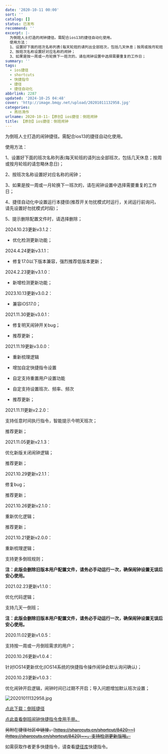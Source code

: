 ```yaml
---
date: '2020-10-11 00:00'
sort: ''
catalog: []
status: 已发布
recommend: ''
excerpt: |-
  为倒班人士打造的闹钟捷径。需配合ios13的捷径自动化使用。
  使用方法：
  1、设置好下面的班次名称列表(每天轮班的请列出全部班次，包括几天休息；按周或按月轮班的请忽略休息日)；
  2、按班次名称设置好对应名称的闹钟；
  3、如果是按一周或一月轮换下一班次的，请在闹钟设置中选择需要重复的工作日；
summary: ''
tags:
  - ios捷径
  - shortcuts
  - 快捷指令
  - 捷径
  - 捷径自动化
abbrlink: 2287
updated: '2024-10-25 04:48'
cover: 'http://image.bmqy.net/upload/20201011132958.jpg'
categories:
  - 燕坊清作
urlname: 2020-10-11-【原创】ios捷径：倒班闹钟
title: 【原创】ios捷径：倒班闹钟
---
```


为倒班人士打造的闹钟捷径。需配合ios13的捷径自动化使用。


使用方法：


1、设置好下面的班次名称列表(每天轮班的请列出全部班次，包括几天休息；按周或按月轮班的请忽略休息日)；


2、按班次名称设置好对应名称的闹钟；


3、如果是按一周或一月轮换下一班次的，请在闹钟设置中选择需要重复的工作日；


4、捷径自动化中设置运行本捷径(推荐开关勿扰模式时运行，关闭运行前询问，请先设置好勿扰模式时段)；


5、提示删除配置文件时，请选择删除；


2024.10.23更新v3.1.2：

- 优化检测更新功能；

2024.4.24更新v3.1.1：

- 修复17.0以下版本兼容，强烈推荐低版本更新；

2024.2.23更新v3.1.0：

- 新增检测更新功能；

2023.10.13更新v3.0.2：

- 兼容iOS17.0；

2021.11.30更新v3.0.1：


- 修复明天闹钟开关bug；


- 推荐更新；


2021.11.19更新v3.0.0：


- 重新梳理逻辑

- 增加自定快捷指令设置
- 自定支持重置用户设置功能
- 自定支持设置班次、频率、频次
- 推荐更新；

2021.11.11更新v2.2.0：


支持任意时间执行指令，智能提示今明天班次；


推荐更新；


2021.11.05更新v2.1.3：


优化新版关闭闹钟逻辑；


推荐更新；


2021.10.29更新v2.1.1：


修复bug；


推荐更新；


2021.10.26更新v2.1.0：


重新优化逻辑；


推荐更新；


2021.10.21更新v2.0.0：


重新梳理逻辑；


支持更多倒班规则；


**注：此版会删除旧版本用户配置文件，请务必手动运行一次，确保闹钟设置无误后安心使用。**


2021.02.23更新v1.1.0：


优化代码逻辑；


支持几天一倒班；


**注：此版会删除旧版本用户配置文件，请务必手动运行一次，确保闹钟设置无误后安心使用。**


2020.11.02更新v1.0.5：


支持按一周或一月倒班需求的用户；


2020.10.26更新v1.0.4：


针对IOS14更新优化(IOS14系统的快捷指令操作闹钟会默认询问确认)；


2020.10.23更新v1.0.3：


优化闹钟开启逻辑，闹钟时间已过期不开启；导入问题增加默认班次设置；


![20201011132958.jpg](http://image.bmqy.net/upload/20201011132958.jpg)


[点此下载：倒班捷径](https://www.icloud.com/shortcuts/ec7aaafe0e514ec0b9236814e168640f)


[点此查看倒班闹钟快捷指令食用手册。](https://bmqy.github.io/shortcuts/item/daoban.html)


~~另附在捷径社区中链接，~~[~~https://sharecuts.cn/shortcut/8420~~](https://sharecuts.cn/shortcut/8420)~~，支持检测更新版哦。~~


如需获取作者更多快捷指令，请查看[捷径库](https://www.bmqy.net/2342.html)快捷指令。

